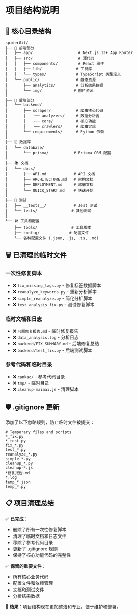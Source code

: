 # 项目结构说明

## 📁 核心目录结构

```
spiderGit/
├── 📱 前端部分
│   ├── app/                    # Next.js 13+ App Router
│   ├── src/                    # 源代码
│   │   ├── components/         # React 组件
│   │   ├── lib/               # 工具库
│   │   └── types/             # TypeScript 类型定义
│   └── public/                # 静态资源
│       ├── analytics/         # 分析结果数据
│       └── img/              # 图片资源
│
├── 🐍 后端部分
│   └── backend/
│       ├── scraper/           # 爬虫核心代码
│       │   ├── analyzers/     # 数据分析器
│       │   ├── core/          # 核心功能
│       │   └── crawlers/      # 爬虫实现
│       └── requirements/      # Python 依赖
│
├── 🗄️ 数据库
│   └── database/
│       └── prisma/           # Prisma ORM 配置
│
├── 📚 文档
│   └── docs/
│       ├── API.md            # API 文档
│       ├── ARCHITECTURE.md   # 架构文档
│       ├── DEPLOYMENT.md     # 部署文档
│       └── QUICK_START.md    # 快速开始
│
├── 🧪 测试
│   ├── __tests__/            # Jest 测试
│   └── tests/               # 其他测试
│
└── 🛠️ 工具和配置
    ├── tools/               # 工具脚本
    ├── config/             # 配置文件
    └── 各种配置文件 (.json, .js, .ts, .md)
```

## 🗑️ 已清理的临时文件

### 一次性修复脚本
- ❌ `fix_missing_tags.py` - 修复标签数据脚本
- ❌ `reanalyze_keywords.py` - 重新分析脚本
- ❌ `simple_reanalyze.py` - 简化分析脚本
- ❌ `test_analysis_fix.py` - 测试修复脚本

### 临时文档和日志
- ❌ `问题修复报告.md` - 临时修复报告
- ❌ `data_analysis.log` - 分析日志
- ❌ `backend/FIX_SUMMARY.md` - 后端修复总结
- ❌ `backend/test_fix.py` - 后端测试脚本

### 参考代码和临时目录
- ❌ `cankao/` - 参考代码目录
- ❌ `tmp/` - 临时目录
- ❌ `cleanup-maimai.js` - 清理脚本

## 🛡️ .gitignore 更新

添加了以下忽略规则，防止临时文件被提交：

```gitignore
# Temporary files and scripts
*_fix.py
*_test.py
fix_*.py
test_*.py
reanalyze_*.py
simple_*.py
cleanup_*.py
cleanup-*.js
*修复报告.md
*.log
temp_*.json
temp_*.py
```

## 📋 项目清理总结

✅ **已完成**：
- 删除了所有一次性修复脚本
- 清理了临时文档和日志文件
- 移除了参考代码目录
- 更新了 .gitignore 规则
- 保持了核心功能代码的完整性

✅ **保留的重要文件**：
- 所有核心业务代码
- 配置文件和依赖管理
- 文档和测试文件
- 分析结果数据

🎯 **结果**：项目结构现在更加整洁和专业，便于维护和部署。
